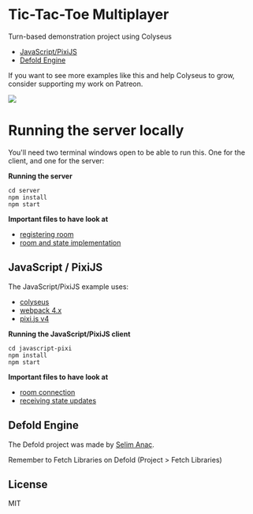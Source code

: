 # Tic-Tac-Toe Multiplayer 

Turn-based demonstration project using Colyseus 

- [JavaScript/PixiJS](#javascript--pixijs)
- [Defold Engine](#defold-engine)

If you want to see more examples like this and help Colyseus to grow, consider supporting my work on Patreon.

<a href="https://www.patreon.com/bePatron?u=3301115"><img src="https://c5.patreon.com/external/logo/become_a_patron_button.png" /></a>

# Running the server locally

You'll need two terminal windows open to be able to run this. One for the
client, and one for the server:

**Running the server**

```
cd server
npm install
npm start
```

**Important files to have look at**

- [registering room](server/index.ts#L19)
- [room and state implementation](server/rooms/tictactoe.ts)

## JavaScript / PixiJS

The JavaScript/PixiJS example uses:

- [colyseus](http://colyseus.io)
- [webpack 4.x](http://npmjs.com/package/webpack)
- [pixi.js v4](http://npmjs.com/package/pixi.js)

**Running the JavaScript/PixiJS client**

```
cd javascript-pixi
npm install
npm start
```

**Important files to have look at**

- [room connection](frontend/src/screens/GameScreen.js#L36)
- [receiving state updates](frontend/src/screens/GameScreen.js#L39-L69)

## Defold Engine

The Defold project was made by [Selim Anaç](https://github.com/selimanac/).

Remember to Fetch Libraries on Defold (Project > Fetch Libraries)

## License

MIT
